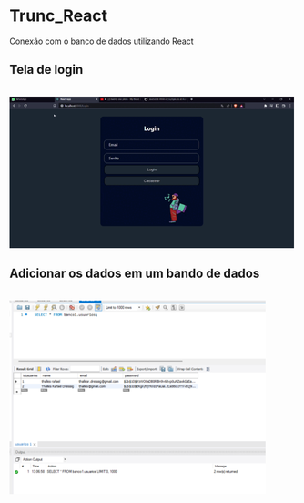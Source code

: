 # Trunc_React
Conexão com o banco de dados utilizando React

## Tela de login
<br>
<img width="500" src="src/assets/to_readme/gif_exemplo.gif">
<br>

## Adicionar os dados em um bando de dados
<br>
<img width="450" src="src/assets/to_readme/banco.png">
<br>
